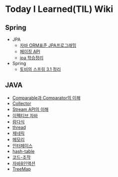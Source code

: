 # Today I Learned(TIL) Wiki

## Spring

- JPA
  - [자바 ORM표준 JPA프로그래밍](https://github.com/gwoprk98/TIL/blob/master/Spring/JPA/%EC%9E%90%EB%B0%94ORM%ED%91%9C%EC%A4%80JPA%ED%94%84%EB%A1%9C%EA%B7%B8%EB%9E%98%EB%B0%8D.md)
  - [페이징 API](https://github.com/gwoprk98/TIL/blob/master/Spring/JPA/JPA-Paging-API.md)
  - [jpa 학습정리](https://github.com/gwoprk98/TIL/blob/master/Spring/JPA/jpa.md)
- Spring
  - [토비의 스프링 3.1 정리](https://github.com/gwoprk98/TIL/blob/master/Spring/%ED%86%A0%EB%B9%84%EC%9D%98%20%EC%8A%A4%ED%94%84%EB%A7%81%203.1/%ED%86%A0%EB%B9%84%EC%9D%98%20%EC%8A%A4%ED%94%84%EB%A7%813.1.md)

## JAVA

- [Comparable과 Comparator의 이해](https://github.com/gwoprk98/TIL/blob/master/JAVA/Comparable%EA%B3%BC%20Comparator%EC%9D%98%20%EC%9D%B4%ED%95%B4.md)
- [Collector](https://github.com/gwoprk98/TIL/blob/master/JAVA/Collector.md)
- [Stream API의 이해](https://github.com/gwoprk98/TIL/blob/master/JAVA/Stream%20API%EC%9D%98%20%EC%9D%B4%ED%95%B4.md)
- [이펙티브 자바](https://github.com/gwoprk98/TIL/blob/master/JAVA/Effective-java.md)
- [람다식](https://github.com/gwoprk98/TIL/blob/master/JAVA/%EB%9E%8C%EB%8B%A4%EC%8B%9D-%EA%B8%B0%EC%B4%88.md)
- [thread](https://github.com/gwoprk98/TIL/blob/master/JAVA/thread.md)
- [제네릭](https://github.com/gwoprk98/TIL/blob/master/JAVA/%EC%A0%9C%EB%84%A4%EB%A6%AD.md)
- [메모리](https://github.com/gwoprk98/TIL/blob/master/JAVA/%EC%9E%90%EB%B0%94-%EB%A9%94%EB%AA%A8%EB%A6%AC.md)
- [인터페이스](https://github.com/gwoprk98/TIL/blob/master/JAVA/%EC%9D%B8%ED%84%B0%ED%8E%98%EC%9D%B4%EC%8A%A4.md)
- [hash-table](https://github.com/gwoprk98/TIL/blob/master/JAVA/hash-table.md)
- [코드-조작](https://github.com/gwoprk98/TIL/blob/master/JAVA/%EC%9E%90%EB%B0%94-%EC%BD%94%EB%93%9C%EB%A5%BC-%EC%A1%B0%EC%9E%91%ED%95%98%EB%8A%94-%EB%8B%A4%EC%96%91%ED%95%9C%EB%B0%A9%EB%B2%95.md)
- [자바8인액션](https://github.com/gwoprk98/TIL/blob/master/JAVA/%EC%9E%90%EB%B0%948-%EC%9D%B8%EC%95%A1%EC%85%98.md)
- [TreeMap](https://github.com/gwoprk98/TIL/blob/master/JAVA/Treemap.md)
